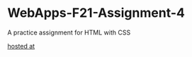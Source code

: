 # WebApps-F21-Assignment-4
A practice assignment for HTML with CSS

[hosted at](https://44-563-webapps-f21.github.io/webapps-f21-assignment-4-ajaykumarvemula/play.html)